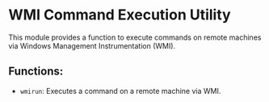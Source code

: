 # WMI Command Execution Utility

This module provides a function to execute commands on remote machines via Windows Management Instrumentation (WMI).

## Functions:
* `wmirun`: Executes a command on a remote machine via WMI.